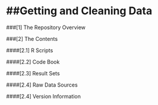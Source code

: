 ##Getting and Cleaning Data
=========================

###[1] The Repository Overview


###[2] The Contents

####[2.1] R Scripts

####[2.2] Code Book

####[2.3] Result Sets

####[2.4] Raw Data Sources

####[2.4] Version Information